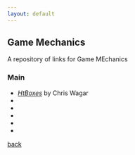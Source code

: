 ```yaml
---
layout: default
---
```


## Game Mechanics

A repository of links for Game MEchanics

### Main

* _[HtBoxes](https://www.flickr.com/photos/96872887@N07/sets/72157650671215997)_ by Chris Wagar
* _[]()_
* _[]()_
* _[]()_
* _[]()_
* _[]()_

[back](../)
